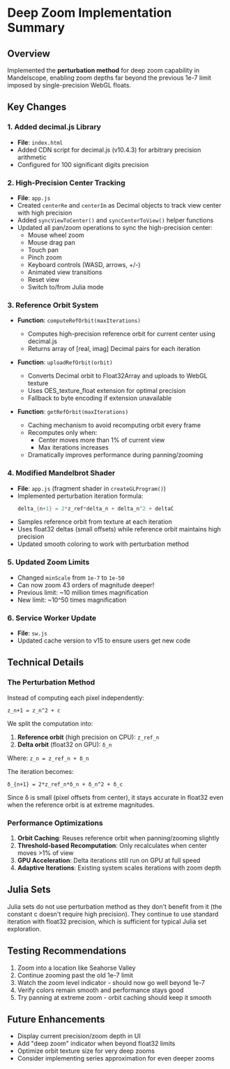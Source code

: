 # Deep Zoom Implementation Summary

## Overview
Implemented the **perturbation method** for deep zoom capability in Mandelscope, enabling zoom depths far beyond the previous 1e-7 limit imposed by single-precision WebGL floats.

## Key Changes

### 1. Added decimal.js Library
- **File**: `index.html`
- Added CDN script for decimal.js (v10.4.3) for arbitrary precision arithmetic
- Configured for 100 significant digits precision

### 2. High-Precision Center Tracking
- **File**: `app.js`
- Created `centerRe` and `centerIm` as Decimal objects to track view center with high precision
- Added `syncViewToCenter()` and `syncCenterToView()` helper functions
- Updated all pan/zoom operations to sync the high-precision center:
  - Mouse wheel zoom
  - Mouse drag pan
  - Touch pan
  - Pinch zoom
  - Keyboard controls (WASD, arrows, +/-)
  - Animated view transitions
  - Reset view
  - Switch to/from Julia mode

### 3. Reference Orbit System
- **Function**: `computeRefOrbit(maxIterations)`
  - Computes high-precision reference orbit for current center using decimal.js
  - Returns array of [real, imag] Decimal pairs for each iteration
  
- **Function**: `uploadRefOrbit(orbit)`
  - Converts Decimal orbit to Float32Array and uploads to WebGL texture
  - Uses OES_texture_float extension for optimal precision
  - Fallback to byte encoding if extension unavailable

- **Function**: `getRefOrbit(maxIterations)`
  - Caching mechanism to avoid recomputing orbit every frame
  - Recomputes only when:
    - Center moves more than 1% of current view
    - Max iterations increases
  - Dramatically improves performance during panning/zooming

### 4. Modified Mandelbrot Shader
- **File**: `app.js` (fragment shader in `createGLProgram()`)
- Implemented perturbation iteration formula:
  ```glsl
  delta_{n+1} = 2*z_ref*delta_n + delta_n^2 + deltaC
  ```
- Samples reference orbit from texture at each iteration
- Uses float32 deltas (small offsets) while reference orbit maintains high precision
- Updated smooth coloring to work with perturbation method

### 5. Updated Zoom Limits
- Changed `minScale` from `1e-7` to `1e-50`
- Can now zoom 43 orders of magnitude deeper!
- Previous limit: ~10 million times magnification
- New limit: ~10^50 times magnification

### 6. Service Worker Update
- **File**: `sw.js`
- Updated cache version to v15 to ensure users get new code

## Technical Details

### The Perturbation Method
Instead of computing each pixel independently:
```
z_n+1 = z_n^2 + c
```

We split the computation into:
1. **Reference orbit** (high precision on CPU): `z_ref_n`
2. **Delta orbit** (float32 on GPU): `δ_n`

Where: `z_n = z_ref_n + δ_n`

The iteration becomes:
```
δ_{n+1} = 2*z_ref_n*δ_n + δ_n^2 + δ_c
```

Since δ is small (pixel offsets from center), it stays accurate in float32 even when the reference orbit is at extreme magnitudes.

### Performance Optimizations
1. **Orbit Caching**: Reuses reference orbit when panning/zooming slightly
2. **Threshold-based Recomputation**: Only recalculates when center moves >1% of view
3. **GPU Acceleration**: Delta iterations still run on GPU at full speed
4. **Adaptive Iterations**: Existing system scales iterations with zoom depth

## Julia Sets
Julia sets do not use perturbation method as they don't benefit from it (the constant c doesn't require high precision). They continue to use standard iteration with float32 precision, which is sufficient for typical Julia set exploration.

## Testing Recommendations
1. Zoom into a location like Seahorse Valley
2. Continue zooming past the old 1e-7 limit
3. Watch the zoom level indicator - should now go well beyond 1e-7
4. Verify colors remain smooth and performance stays good
5. Try panning at extreme zoom - orbit caching should keep it smooth

## Future Enhancements
- Display current precision/zoom depth in UI
- Add "deep zoom" indicator when beyond float32 limits
- Optimize orbit texture size for very deep zooms
- Consider implementing series approximation for even deeper zooms
